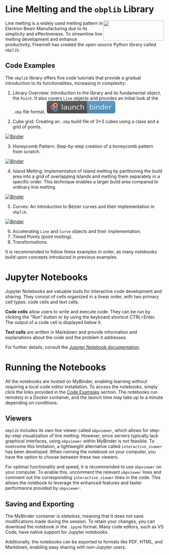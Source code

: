 # Line Melting and the `obplib` Library
<img align="right" width="192" height="64" src="https://freemelt.com/app/uploads/freemeltLogo-1.png">

Line melting is a widely used melting pattern in Electron Beam Manufacturing due to its simplicity and effectiveness. To streamline line melting development and enhance productivity, Freemelt has created the open-source Python library called `obplib`.

## Code Examples

The `obplib` library offers five code tutorials that provide a gradual introduction to its functionalities, increasing in complexity:

1. Library Overview: Introduction to the library and its fundamental object, the `Point`. It also covers `Line` objects and provides an initial look at the `.obp` file format. [![Binder](binder_logo.svg)](https://mybinder.org/v2/gh/olofficial/hex-test/main?labpath=introduction.ipynb)

2. Cube grid: Creating an `.obp` build file of 3$`\times`$3 cubes using a class and a grid of points. <a href="https://mybinder.org/v2/gh/olofficial/hex-test/main?labpath=cubes.ipynb">
  <img src="https://mybinder.org/badge_logo.svg" alt="Binder">
</a>
  
3. Honeycomb Pattern: Step-by-step creation of a honeycomb pattern from scratch. <a href="https://mybinder.org/v2/gh/olofficial/hex-test/main?labpath=honeycomb.ipynb">
  <img src="https://mybinder.org/badge_logo.svg" alt="Binder">
</a>

4. Island Melting: Implementation of island melting by partitioning the build area into a grid of overlapping islands and melting them separately in a specific order. This technique enables a larger build area compared to ordinary line melting. <a href="https://mybinder.org/v2/gh/olofficial/hex-test/main?labpath=islands.ipynb">
  <img src="https://mybinder.org/badge_logo.svg" alt="Binder">
</a>

5. Curves: An introduction to Bézier curves and their implementation in `obplib`. <a href="https://mybinder.org/v2/gh/olofficial/hex-test/main?labpath=curves.ipynb">
  <img src="https://mybinder.org/badge_logo.svg" alt="Binder">
</a>

6. Accelerating `Line` and `Curve` objects and their implementation.
7. Timed Points (point melting).
8. Transformations. 

It is recommended to follow these examples in order, as many notebooks build upon concepts introduced in previous examples.

# Jupyter Notebooks

Jupyter Notebooks are valuable tools for interactive code development and sharing. They consist of cells organized in a linear order, with two primary cell types: code cells and text cells.

**Code cells** allow users to write and execute code. They can be run by clicking the "Run" button or by using the keyboard shortcut CTRL+Enter. The output of a code cell is displayed below it.

**Text cells** are written in Markdown and provide information and explanations about the code and the problem it addresses.

For further details, consult the [Jupyter Notebook documentation](https://jupyter-notebook.readthedocs.io/).

# Running the Notebooks

All the notebooks are hosted on MyBinder, enabling learning without requiring a local code editor installation. To access the notebooks, simply click the links provided in the [Code Examples](#code-examples) section. The notebooks run remotely in a Docker container, and the launch time may take up to a minute depending on conditions.

## Viewers

`obplib` includes its own line viewer called `obpviewer`, which allows for step-by-step visualization of line melting. However, since servers typically lack graphical interfaces, using `obpviewer` within MyBinder is not feasible. To overcome this limitation, a lightweight alternative called `interactive_viewer` has been developed. When running the notebook on your computer, you have the option to choose between these two viewers.

For optimal functionality and speed, it is recommended to use `obpviewer` on your computer. To enable this, uncomment the relevant `obpviewer` lines and comment out the corresponding `interactive_viewer` lines in the code. This allows the notebook to leverage the enhanced features and faster performance provided by `obpviewer`.

## Saving and Exporting

The MyBinder container is *stateless*, meaning that it does not save modifications made during the session. To retain your changes, you can download the notebook in the `.ipynb` format. Many code editors, such as VS Code, have native support for Jupyter notebooks.

Additionally, the notebooks can be exported to formats like PDF, HTML, and Markdown, enabling easy sharing with non-Jupyter users.
